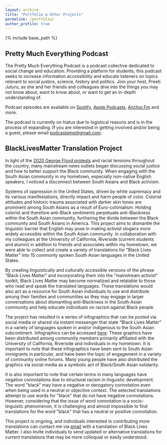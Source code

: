 ```yaml
---
layout: archive
title: "Portfolio & Other Projects"
permalink: /portfolio/
author_profile: true
---
```


{% include base_path %}

## Pretty Much Everything Podcast

The Pretty Much Everything Podcast is a podcast collective dedicated to social change and education. Providing a platform for students, this podcast seeks to increase information accessibility and educate listeners on topics relevant to social justice, science, history and politics. Join your host, Preeti Juturu, as she and her friends and colleagues dive into the things you may not know about, want to know about, or want to get an in-depth understanding of.

Podcast episodes are available on [Spotify](https://open.spotify.com/show/5ENo5DLyfuemKlNeHPQsrg), [Apple Podcasts](https://podcasts.apple.com/us/podcast/pretty-much-everything/id1527203735), [Anchor.Fm](https://anchor.fm/podcastpme) and more. 

The podcast is currently on hiatus due to logistical reasons and is in the process of expanding. If you are interested in getting involved and/or being a guest, please email [podcastpme@gmail.com](mailto:podcastpme@gmail.com). 

## BlackLivesMatter Translation Project

In light of the [2020 George Floyd protests](https://www.nytimes.com/article/george-floyd-protests-timeline.html) and racial tensions throughout the country, many mainstream news outlets began discussing social justice and how to better support the Black community. When engaging with the South Asian community in my hometown, especially non-native English speakers, I noticed a disconnect between South Asians and Black activism. 

Systems of oppression in the United States, driven by white supremacy and its various manifestations, directly impact and harm people of color. Colorist attitudes and historic trauma associated with darker skin tones are prominent among South Asians as a result of Euro-colonialism. Holding colorist and therefore anti-Black sentiments perpetuate anti-Blackness within the South Asian community, furthering the divide between the Black community and South Asians in America. This project aims to dismantle the linguistic barrier that English may pose in making activist slogans more widely accessible within the South Asian community. In collaboration with my colleagues at the University of California, Riverside (current students and alumni) in addition to friends and associates within my hometown, we were able to collect and create a variety of translations for "Black Lives Matter" into 15 commonly spoken South Asian languages in the United States. 

By creating linguistically and culturally accessible versions of the phrase "Black Lives Matter" and incorporating them into the "mainstream activist" toolkit, Black Lives Matter may become normalized and relatable to those who read and speak the translated languages. These translations would also act as a resource for South Asian individuals to use and distribute among their families and communities so they may engage in larger conversations about dismantling anti-Blackness in the South Asian community and help educate individuals on racism against Black people. 

The project has resulted in a series of infographics that can be posted via social media or shared via instant messenger that state "Black Lives Matter" in a variety of languages spoken in and/or indigenous to the South Asian subcontinent. Infographics can be accessed [here](https://tinyurl.com/sa-blm-translation). These graphics have been distributed among community members primarily affiliated with the University of California, Riverside and individuals in my hometown. It is important to note that these infographics have been sent to South Asian immigrants in particular, and have been the topic of engagement in a variety of community online forums. Many young people have also distributed the graphics via social media as a symbolic act of Black/South Asian solidarity.

It is also important to note that certain terms in many languages have negative connotations due to structural racism in linguistic development. The word "black" may have a negative or derogatory connotation even when being used in a neutral or objective context. The selected translations attempt to use words for "black" that do not have negative connotations. However, considering that the issue of word connotation is a socio-linguistic phenomenon, it is challenging and almost impossible to find translations for the word "black" that has a neutral or positive connotation. 

This project is ongoing, and individuals interested in contributing more translations can contact me via [email](mailto:pjutu001@ucr.edu) with a translation of Black Lives Matter. I also invite individuals to send updated or alternative translations for current translations that may be more colloquial or easily understood. 
